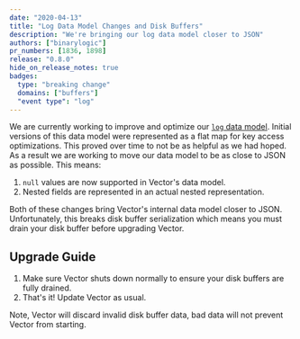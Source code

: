 ```yaml
---
date: "2020-04-13"
title: "Log Data Model Changes and Disk Buffers"
description: "We're bringing our log data model closer to JSON"
authors: ["binarylogic"]
pr_numbers: [1836, 1898]
release: "0.8.0"
hide_on_release_notes: true
badges:
  type: "breaking change"
  domains: ["buffers"]
  "event type": "log"
---
```


We are currently working to improve and optimize our [`log` data
model][docs.data-model.log]. Initial versions of this data model were
represented as a flat map for key access optimizations. This proved over time
to not be as helpful as we had hoped. As a result we are working to move our
data model to be as close to JSON as possible. This means:

1. `null` values are now supported in Vector's data model.
2. Nested fields are represented in an actual nested representation.

Both of these changes bring Vector's internal data model closer to JSON.
Unfortunately, this breaks disk buffer serialization which means you must
drain your disk buffer before upgrading Vector.

## Upgrade Guide

1. Make sure Vector shuts down normally to ensure your disk buffers are fully
   drained.
2. That's it! Update Vector as usual.

Note, Vector will discard invalid disk buffer data, bad data will not prevent
Vector from starting.

[docs.data-model.log]: /docs/about/introduction/architecture/data-model/log/
